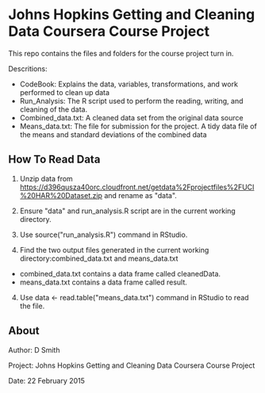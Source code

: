 
Johns Hopkins Getting and Cleaning Data Coursera Course Project
===============================================================

This repo contains the files and folders for the course project turn in.

Descritions:
* CodeBook: Explains the data, variables, transformations, and work performed to clean up data
* Run_Analysis: The R script used to perform the reading, writing, and cleaning of the data. 
* Combined_data.txt: A cleaned data set from the original data source
* Means_data.txt: The file for submission for the project. A tidy data file of the means and standard deviations of the combined data


How To Read Data
------------------

1) Unzip data from https://d396qusza40orc.cloudfront.net/getdata%2Fprojectfiles%2FUCI%20HAR%20Dataset.zip and rename as "data".

2) Ensure "data" and  run_analysis.R script are in the current working directory.

3) Use source("run_analysis.R") command in RStudio.

4) Find the two output files generated in the current working directory:combined_data.txt and means_data.txt
*  combined_data.txt contains a data frame called cleanedData.
*  means_data.txt contains a data frame called result.

4) Use data <- read.table("means_data.txt") command in RStudio to read the file. 
 
About
-----
Author: D Smith

Project: Johns Hopkins Getting and Cleaning Data Coursera Course Project

Date: 22 February 2015
